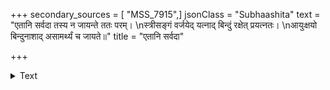 +++
secondary_sources = [ "MSS_7915",]
jsonClass = "Subhaashita"
text = "एतानि सर्वदा तस्य न जायन्ते ततः परम्।  \nस्त्रीसङ्गं वर्जयेद् यत्नाद् बिन्दुं रक्षेत् प्रयत्नतः।  \nआयुःक्षयो बिन्दुनाशाद् असामर्थ्यं च जायते॥"
title = "एतानि सर्वदा"

+++

<details><summary>Text</summary>

एतानि सर्वदा तस्य न जायन्ते ततः परम्।  
स्त्रीसङ्गं वर्जयेद् यत्नाद् बिन्दुं रक्षेत् प्रयत्नतः।  
आयुःक्षयो बिन्दुनाशाद् असामर्थ्यं च जायते॥
</details>
